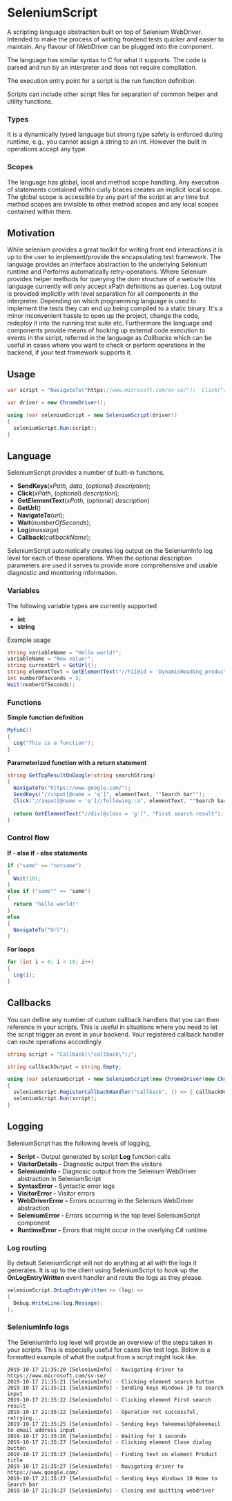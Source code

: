 # SeleniumScript

A scripting language abstraction built on top of Selenium WebDriver. Intended to make the process of writing frontend tests quicker and easier to maintain. Any flavour of IWebDriver can be plugged into the component. 

The language has similar syntax to C for what it supports. The code is parsed and run by an interpreter and does not require compilation. 

The execution entry point for a script is the run function definition. 

Scripts can include other script files for separation of common helper and utility functions. 

### Types

It is a dynamically typed language but strong type safety is enforced during runtime, e.g., you cannot assign a string to an int. However the built in operations accept any type.

### Scopes

The language has global, local and method scope handling. Any execution of statements contained within curly braces creates an implicit local scope. The global scope is accessible by any part of the script at any time but method scopes are invisible to other method scopes and any local scopes contained within them. 

## Motivation

While selenium provides a great toolkit for writing front end interactions it is up to the user to implement/provide the encapsulating test framework. The language provides an interface abstraction to the underlying Selenium runtime and Performs automatically retry-operations. Where Selenium provides helper methods for querying the dom structure of a website this language currently will only accept xPath definitions as queries. Log output is provided implicitly with level separation for all components in the interpreter. Depending on which programming language is used to implement the tests they can end up being compiled to a static binary. It's a minor inconvenient hassle to open up the project, change the code, redeploy it into the running test suite etc. Furthermore the language and components provide means of hooking up external code execution to events in the script, referred in the language as *Callbacks* which can be useful in cases where you want to check or perform operations in the backend, if your test framework supports it. 

## Usage

```C#
var script = "NavigateTo("https://www.microsoft.com/sv-se/");  Click("//button[@id = 'search']"); ...";

var driver = new ChromeDriver();

using (var seleniumScript = new SeleniumScript(driver))
{
  seleniumScript.Run(script);
}
```

## Language

SeleniumScript provides a number of built-in functions,
* **SendKeys**(*xPath*, *data*, (optional) *description*);
* **Click**(*xPath*, (optional) *description*);
* **GetElementText**(*xPath*, (optional) *description*)
* **GetUrl**()
* **NavigateTo**(*url*);
* **Wait**(*numberOfSeconds*);
* **Log**(*message*)
* **Callback**(*callbackName*);

SeleniumScript automatically creates log output on the SeleniumInfo log level for each of these operations. When the optional description parameters are used it serves to provide more comprehensive and usable diagnostic and monitoring information. 

### Variables
The following variable types are currently supported
* **int**
* **string**

Example usage
```C#
string variableName = "Hello world!";
variableName = "New value!";
string currentUrl = GetUrl();
string elementText = GetElementText("//h1[@id = 'DynamicHeading_productTitle']");
int numberOfSeconds = 3;
Wait(numberOfSeconds);
```  

### Functions
**Simple function definition**
```C#
MyFunc() 
{ 
  Log("This is a function"); 
} 
```

**Parameterized function with a return statement**
```C#
string GetTopResultOnGoogle(string searchString)
{
  NavigateTo("https://www.google.com/");
  SendKeys("//input[@name = 'q']", elementText, ""Search bar"");
  Click("//input[@name = 'q']//following::a", elementText, ""Search bar"");
  
  return GetElementText("//div[@class = 'g']", "First search result");
}
```  

### Control flow

**If - else if - else statements**
```C#
if ("same" == "notsame") 
{ 
  Wait(10); 
} 
else if ("same"" == "same") 
{ 
  return "hello world!" 
} 
else 
{ 
  NavigateTo("Url"); 
}
```  

**For loops**
```C#
for (int i = 0; i < 10; i++)
{
  Log(i);
}
```  

## Callbacks

You can define any number of custom callback handlers that you can then reference in your scripts. This is useful in situations where you need to let the script trigger an event in your backend. Your registered callback handler can route operations accordingly.

```C#
string script = "Callback(\"callback\");";

string callbackOutput = string.Empty;

using (var seleniumScript = new SeleniumScript(new ChromeDriver(new ChromeOptions() { LeaveBrowserRunning = false })))
{
  seleniumScript.RegisterCallbackHandler("callback", () => { callbackOutput = "Assigned"; });
  seleniumScript.Run(script);
}
```  

## Logging

SeleniumScript has the following levels of logging,
* **Script -** Output generated by script **Log** function calls
* **VisitorDetails -** Diagnostic output from the visitors
* **SeleniumInfo -** Diagnosic output from the Selenium WebDriver abstraction in SeleniumScript
* **SyntaxError -** Syntactic error logs
* **VisitorError -** Visitor errors
* **WebDriverError -** Errors occurring in the Selenium WebDriver abstraction
* **SeleniumError -** Errors occurring in the top level SeleniumScript component
* **RuntimeError -** Errors that might occur in the overlying C# runtime

### Log routing

By default SeleniumScript will not do anything at all with the logs it generates. It is up to the client using SeleniumScript to hook up the **OnLogEntryWritten** event handler and route the logs as they please.

```C#
seleniumScript.OnLogEntryWritten += (log) =>
{
  Debug.WriteLine(log.Message);
};
```

### SeleniumInfo logs

The SeleniumInfo log level will provide an overview of the steps taken in your scripts. This is especially useful for cases like test logs. Below is a formatted example of what the output from a script might look like.

    2019-10-17 21:35:20 [SeleniumInfo] - Navigating driver to https://www.microsoft.com/sv-se/
    2019-10-17 21:35:21 [SeleniumInfo] - Clicking element search button
    2019-10-17 21:35:21 [SeleniumInfo] - Sending keys Windows 10 to search input
    2019-10-17 21:35:22 [SeleniumInfo] - Clicking element First search result
    2019-10-17 21:35:22 [SeleniumInfo] - Operation not successful, retrying...
    2019-10-17 21:35:25 [SeleniumInfo] - Sending keys fakeemail@fakeemail to email address input
    2019-10-17 21:35:26 [SeleniumInfo] - Waiting for 1 seconds
    2019-10-17 21:35:27 [SeleniumInfo] - Clicking element Close dialog button
    2019-10-17 21:35:27 [SeleniumInfo] - Finding text on element Product title
    2019-10-17 21:35:27 [SeleniumInfo] - Navigating driver to https://www.google.com/
    2019-10-17 21:35:27 [SeleniumInfo] - Sending keys Windows 10 Home to Search bar
    2019-10-17 21:35:27 [SeleniumInfo] - Closing and quitting webdriver
